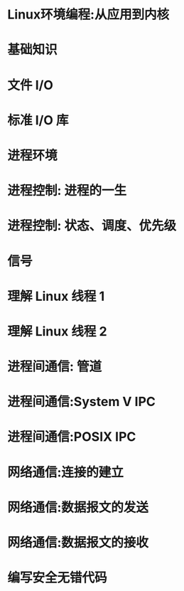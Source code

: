 # Linux环境编程:从应用到内核

# 基础知识

# 文件 I/O

# 标准 I/O 库

# 进程环境

# 进程控制: 进程的一生

# 进程控制: 状态、调度、优先级

# 信号

# 理解 Linux 线程 1

# 理解 Linux 线程 2

# 进程间通信: 管道

# 进程间通信:System V IPC

# 进程间通信:POSIX IPC

# 网络通信:连接的建立

# 网络通信:数据报文的发送

# 网络通信:数据报文的接收

# 编写安全无错代码


